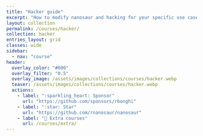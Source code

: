 ```yaml
---
title: "Hacker guide"
excerpt: "How to modify nanosaur and hacking for your specific use case"
layout: collection
permalink: /courses/hacker/
collection: hacker
entries_layout: grid
classes: wide
sidebar:
  - nav: "course"
header:
  overlay_color: "#000"
  overlay_filter: "0.5"
  overlay_image: /assets/images/collections/courses/hacker.webp
  teaser: /assets/images/collections/courses/hacker.webp
  actions:
    - label: ":sparkling_heart: Sponsor"
      url: "https://github.com/sponsors/rbonghi"
    - label: ":star: Star"
      url: "https://github.com/rnanosaur/nanosaur"
    - label: "📓 Extra courses"
      url: /courses/extra/
---
```

